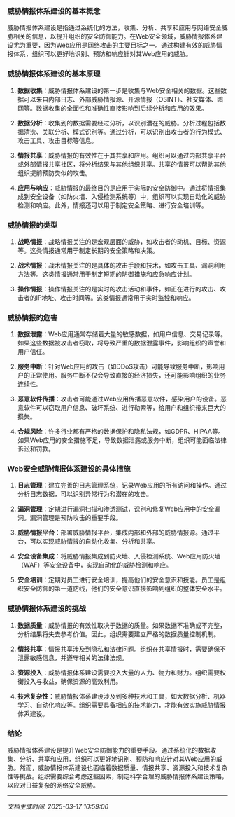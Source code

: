 ### 威胁情报体系建设的基本概念

威胁情报体系建设是指通过系统化的方法，收集、分析、共享和应用与网络安全威胁相关的信息，以提升组织的安全防御能力。在Web安全领域，威胁情报体系建设尤为重要，因为Web应用是网络攻击的主要目标之一。通过构建有效的威胁情报体系，组织可以更好地识别、预防和响应针对其Web应用的威胁。

### 威胁情报体系建设的基本原理

1. **数据收集**：威胁情报体系建设的第一步是收集与Web安全相关的数据。这些数据可以来自内部日志、外部威胁情报源、开源情报（OSINT）、社交媒体、暗网等。数据收集的全面性和准确性直接影响到后续分析和应用的效果。

2. **数据分析**：收集到的数据需要经过分析，以识别潜在的威胁。分析过程包括数据清洗、关联分析、模式识别等。通过分析，可以识别出攻击者的行为模式、攻击工具、攻击目标等信息。

3. **情报共享**：威胁情报的有效性在于其共享和应用。组织可以通过内部共享平台或外部情报共享社区，将分析结果与其他组织共享。共享的情报可以帮助其他组织提前预防类似的攻击。

4. **应用与响应**：威胁情报的最终目的是应用于实际的安全防御中。通过将情报集成到安全设备（如防火墙、入侵检测系统等）中，组织可以实现自动化的威胁检测和响应。此外，情报还可以用于制定安全策略、进行安全培训等。

### 威胁情报的类型

1. **战略情报**：战略情报关注的是宏观层面的威胁，如攻击者的动机、目标、资源等。这类情报通常用于制定长期的安全策略和决策。

2. **战术情报**：战术情报关注的是具体的攻击手段和技术，如攻击工具、漏洞利用方法等。这类情报通常用于制定短期的防御措施和应急响应计划。

3. **操作情报**：操作情报关注的是实时的攻击活动和事件，如正在进行的攻击、攻击者的IP地址、攻击时间等。这类情报通常用于实时监控和响应。

### 威胁情报的危害

1. **数据泄露**：Web应用通常存储着大量的敏感数据，如用户信息、交易记录等。如果这些数据被攻击者窃取，将导致严重的数据泄露事件，影响组织的声誉和用户信任。

2. **服务中断**：针对Web应用的攻击（如DDoS攻击）可能导致服务中断，影响用户的正常使用。服务中断不仅会导致直接的经济损失，还可能影响组织的业务连续性。

3. **恶意软件传播**：攻击者可能通过Web应用传播恶意软件，感染用户的设备。恶意软件可以窃取用户信息、破坏系统、进行勒索等，给用户和组织带来巨大的损失。

4. **合规风险**：许多行业都有严格的数据保护和隐私法规，如GDPR、HIPAA等。如果Web应用的安全措施不足，导致数据泄露或服务中断，组织可能面临法律诉讼和罚款。

### Web安全威胁情报体系建设的具体措施

1. **日志管理**：建立完善的日志管理系统，记录Web应用的所有访问和操作。通过分析日志数据，可以识别异常行为和潜在的攻击。

2. **漏洞管理**：定期进行漏洞扫描和渗透测试，识别和修复Web应用中的安全漏洞。漏洞管理是预防攻击的重要手段。

3. **威胁情报平台**：部署威胁情报平台，集成内部和外部的威胁情报源。通过平台，可以实现威胁情报的自动化收集、分析和共享。

4. **安全设备集成**：将威胁情报集成到防火墙、入侵检测系统、Web应用防火墙（WAF）等安全设备中，实现自动化的威胁检测和响应。

5. **安全培训**：定期对员工进行安全培训，提高他们的安全意识和技能。员工是组织安全防御的第一道防线，他们的安全意识直接影响到组织的整体安全水平。

### 威胁情报体系建设的挑战

1. **数据质量**：威胁情报的有效性取决于数据的质量。如果数据不准确或不完整，分析结果将失去参考价值。因此，组织需要建立严格的数据质量控制机制。

2. **情报共享**：情报共享涉及到隐私和法律问题。组织在共享情报时，需要确保不泄露敏感信息，并遵守相关的法律法规。

3. **资源投入**：威胁情报体系建设需要投入大量的人力、物力和财力。组织需要权衡投入与收益，确保资源的高效利用。

4. **技术复杂性**：威胁情报体系建设涉及到多种技术和工具，如大数据分析、机器学习、自动化响应等。组织需要具备相应的技术能力，才能有效实施威胁情报体系建设。

### 结论

威胁情报体系建设是提升Web安全防御能力的重要手段。通过系统化的数据收集、分析、共享和应用，组织可以更好地识别、预防和响应针对其Web应用的威胁。然而，威胁情报体系建设也面临着数据质量、情报共享、资源投入和技术复杂性等挑战。组织需要综合考虑这些因素，制定科学合理的威胁情报体系建设策略，以应对日益复杂的网络安全威胁。

---

*文档生成时间: 2025-03-17 10:59:00*

